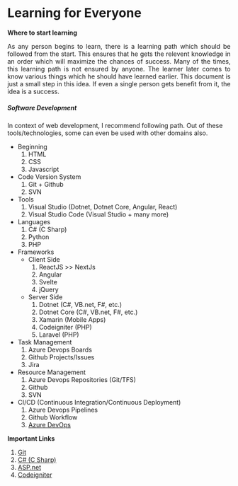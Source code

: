 # Learning for Everyone

**Where to start learning**

<div style="text-align: justify;">As any person begins to learn, there is a learning path which should be followed from the start. This ensures that he gets the relevent knowledge in an order which will maximize the chances of success. Many of the times, this learning path is not ensured by anyone. The learner later comes to know various things which he should have learned earlier. This document is just a small step in this idea. If even a single person gets benefit from it, the idea is a success.</div>

##### Software Development

In context of web development, I recommend following path. Out of these tools/technologies, some can even be used with other domains also.

- Beginning
  1. HTML
  2. CSS
  3. Javascript
- Code Version System
  1. Git + Github
  2. SVN
- Tools
  1. Visual Studio (Dotnet, Dotnet Core, Angular, React)
  2. Visual Studio Code (Visual Studio + many more)
- Languages
  1. C# (C Sharp)
  2. Python
  3. PHP
- Frameworks
  - Client Side
    1. ReactJS >> NextJs
    2. Angular
    3. Svelte
    4. jQuery
  - Server Side
    1. Dotnet (C#, VB.net, F#, etc.)
    1. Dotnet Core (C#, VB.net, F#, etc.)
    1. Xamarin (Mobile Apps)
    1. Codeigniter (PHP)
    1. Laravel (PHP)
- Task Management
  1. Azure Devops Boards
  2. Github Projects/Issues
  3. Jira
- Resource Management
  1. Azure Devops Repositories (Git/TFS)
  2. Github
  3. SVN
- CI/CD (Continuous Integration/Continuous Deployment)
  1. Azure Devops Pipelines
  2. Github Workflow
  3. [Azure DevOps](https://azure.microsoft.com/en-in/services/devops/)

**Important Links**

1. [Git](https://git-scm.com/)
1. [C# (C Sharp)](https://docs.microsoft.com/en-us/dotnet/csharp/)
1. [ASP.net](https://dotnet.microsoft.com/apps/aspnet)
1. [Codeigniter]()
